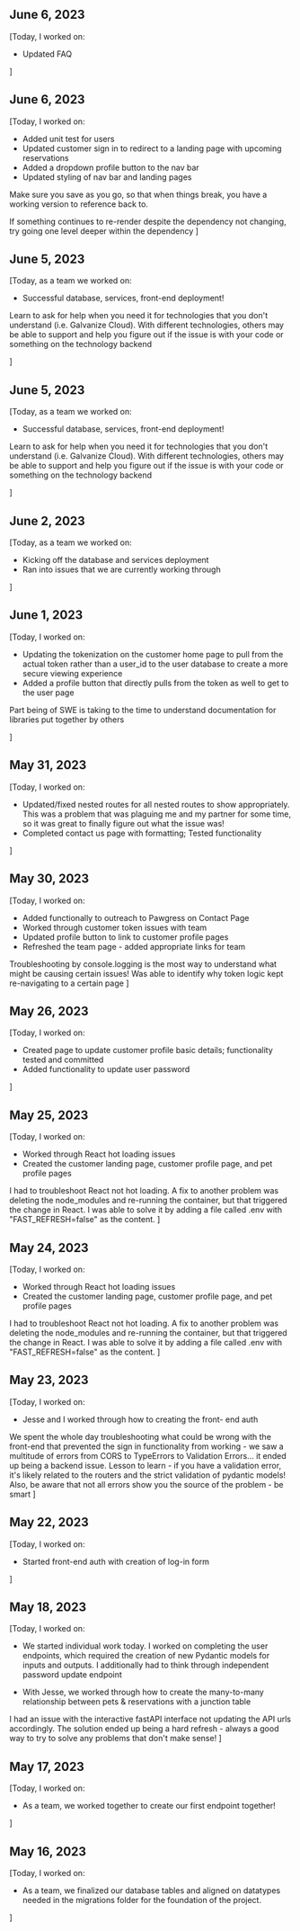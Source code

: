 ## June 6, 2023

[Today, I worked on:

- Updated FAQ

]

## June 6, 2023

[Today, I worked on:

- Added unit test for users
- Updated customer sign in to redirect to a landing page with upcoming reservations
- Added a dropdown profile button to the nav bar
- Updated styling of nav bar and landing pages

Make sure you save as you go, so that when things break, you have a working version to reference back to.

If something continues to re-render despite the dependency not changing, try going one level deeper within the dependency
]

## June 5, 2023

[Today, as a team we worked on:

- Successful database, services, front-end deployment!

Learn to ask for help when you need it for technologies that
you don't understand (i.e. Galvanize Cloud). With different
technologies, others may be able to support and help you
figure out if the issue is with your code or something
on the technology backend

]

## June 5, 2023

[Today, as a team we worked on:

- Successful database, services, front-end deployment!

Learn to ask for help when you need it for technologies that
you don't understand (i.e. Galvanize Cloud). With different
technologies, others may be able to support and help you
figure out if the issue is with your code or something
on the technology backend

]

## June 2, 2023

[Today, as a team we worked on:

- Kicking off the database and services deployment
- Ran into issues that we are currently working through

]

## June 1, 2023

[Today, I worked on:

- Updating the tokenization on the customer home page to pull from
  the actual token rather than a user_id to the user database to create
  a more secure viewing experience
- Added a profile button that directly pulls from the token as well
  to get to the user page

Part being of SWE is taking to the time to understand documentation for
libraries put together by others

]

## May 31, 2023

[Today, I worked on:

- Updated/fixed nested routes for all nested routes to show appropriately.
  This was a problem that was plaguing me and my partner for some time, so it
  was great to finally figure out what the issue was!
- Completed contact us page with formatting; Tested functionality

]

## May 30, 2023

[Today, I worked on:

- Added functionally to outreach to Pawgress on Contact Page
- Worked through customer token issues with team
- Updated profile button to link to customer profile pages
- Refreshed the team page - added appropriate links for team

Troubleshooting by console.logging is the most way to understand
what might be causing certain issues! Was able to identify why token
logic kept re-navigating to a certain page
]

## May 26, 2023

[Today, I worked on:

- Created page to update customer profile basic details;
  functionality tested and committed
- Added functionality to update user password

]

## May 25, 2023

[Today, I worked on:

- Worked through React hot loading issues
- Created the customer landing page, customer profile page,
  and pet profile pages

I had to troubleshoot React not hot loading. A fix to another
problem was deleting the node_modules and re-running the container,
but that triggered the change in React. I was able to solve it by
adding a file called .env with "FAST_REFRESH=false" as the content.
]

## May 24, 2023

[Today, I worked on:

- Worked through React hot loading issues
- Created the customer landing page, customer profile page,
  and pet profile pages

I had to troubleshoot React not hot loading. A fix to another
problem was deleting the node_modules and re-running the container,
but that triggered the change in React. I was able to solve it by
adding a file called .env with "FAST_REFRESH=false" as the content.
]

## May 23, 2023

[Today, I worked on:

- Jesse and I worked through how to creating the front-
  end auth

We spent the whole day troubleshooting what could be wrong
with the front-end that prevented the sign in functionality
from working - we saw a multitude of errors from CORS to
TypeErrors to Validation Errors... it ended up being a
backend issue. Lesson to learn - if you have a validation
error, it's likely related to the routers and the strict
validation of pydantic models! Also, be aware that not all
errors show you the source of the problem - be smart
]

## May 22, 2023

[Today, I worked on:

- Started front-end auth with creation of log-in form

]

## May 18, 2023

[Today, I worked on:

- We started individual work today. I worked on
  completing the user endpoints, which required the
  creation of new Pydantic models for inputs and
  outputs. I additionally had to think through
  independent password update endpoint

- With Jesse, we worked through how to create the
  many-to-many relationship between pets &
  reservations with a junction table

I had an issue with the interactive fastAPI interface
not updating the API urls accordingly. The solution
ended up being a hard refresh - always a good way to
try to solve any problems that don't make sense!
]

## May 17, 2023

[Today, I worked on:

- As a team, we worked together to create our first
  endpoint together!

]

## May 16, 2023

[Today, I worked on:

- As a team, we finalized our database tables and
  aligned on datatypes needed in the migrations folder
  for the foundation of the project.

]
